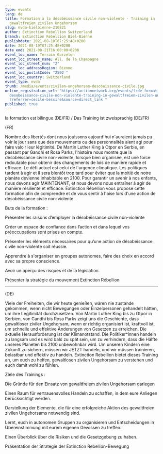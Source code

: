 ```yaml
---
type: events
lang: de
title: Formation à la désobéissance civile non-violente · Training in
  gewaltfreiem zivilen Ungehorsam
slug: nvda-bielbienne-210821
author: Extinction Rebellion Switzerland
branch: Extinction Rebellion Biel-Bienne
publishdate: 2021-08-10T07:25:48+0200
date: 2021-08-10T07:25:48+0200
date_end: 2021-08-21T16:00:00+0200
event_loc_name: Terrain Gurzelen
event_loc_street_name: All. de la Champagne
event_loc_street_num: "2"
event_loc_addressRegion: Bienne
event_loc_postalCode: "2502 "
event_loc_country: Switzerland
event_type: nvda
thumb: /media/events/zivilen-ungehorsam-desobeissance-civile.jpg
online_registration_url: "https://actionnetwork.org/events/frde-formation-a-la-\
  desobeissance-civile-non-violente-training-in-gewaltfreiem-zivilen-ungehorsam\
  ?referrer=cecile-bessire&source=direct_link "
published: true
---
```

la formation est bilingue (DE/FR) / Das Training ist zweisprachig (DE/FR)

(FR)

Nombre des libertés dont nous jouissons aujourd'hui n'auraient jamais pu voir le jour sans que des mouvements ou des personnalités aient agi pour faire valoir leur légitimité. De Martin Luther King à Otpor en Serbie, en passant par Gandhi et Rosa Parks, l'histoire nous montre que la désobéissance civile non-violente, lorsque bien organisée, est une force redoutable pour obtenir des changements de lois de manière rapide et efficace. Le défi actuel est celui de l'urgence climatique. Les politiques tardent à agir et il sera bientôt trop tard pour éviter que la moitié de notre planète devienne inhabitable en 2100. Pour garantir un avenir à nos enfants, nous devons agir MAINTENANT, et nous devons nous entraîner à agir de manière résiliente et efficace. Extinction Rébellion vous propose cette formation afin de comprendre et de vous sentir à l'aise lors d'une action de désobéissance civile non-violente.

Buts de la formation :

Présenter les raisons d’employer la désobéissance civile non-violente

Créer un espace de confiance dans l’action et dans lequel vos préoccupations sont prises en compte.

Présenter les éléments nécessaires pour qu’une action de désobéissance civile non-violente soit réussie.

Apprendre à s'organiser en groupes autonomes, faire des choix en accord avec sa propre conscience.

Avoir un aperçu des risques et de la législation.

Présenter la stratégie du mouvement Extinction Rébellion

- - -

(DE)

Viele der Freiheiten, die wir heute genießen, wären nie zustande gekommen, wenn nicht Bewegungen oder Einzelpersonen gehandelt hätten, um ihre Legitimität durchzusetzen. Von Martin Luther King bis zu Otpor in Serbien, von Gandhi bis Rosa Parks zeigt uns die Geschichte, dass gewaltloser ziviler Ungehorsam, wenn er richtig organisiert ist, kraftvoll ist, um schnelle und effektive Änderungen von Gesetzen zu erreichen. Die aktuelle Herausforderung ist der Klimanotstand. Die Politiker*innen handeln zu langsam und es wird bald zu spät sein, um zu verhindern, dass die Hälfte unseres Planeten bis 2100 unbewohnbar wird. Um unseren Kindern eine Zukunft zu sichern, müssen wir JETZT handeln, und wir müssen trainieren, belastbar und effektiv zu handeln. Extinction Rebellion bietet dieses Training an, um euch zu helfen, gewaltlosen zivilen Ungehorsam zu verstehen und euch damit wohl zu fühlen.

Ziele des Trainings :

Die Gründe für den Einsatz von gewaltfreiem zivilen Ungehorsam darlegen

Einen Raum für vertrauensvolles Handeln zu schaffen, in dem eure Anliegen berücksichtigt werden.

Darstellung der Elemente, die für eine erfolgreiche Aktion des gewaltfreien zivilen Ungehorsams notwendig sind.

Lernt, euch in autonomen Gruppen zu organisieren und Entscheidungen in Übereinstimmung mit eurem eigenen Gewissen zu treffen.

Einen Überblick über die Risiken und die Gesetzgebung zu haben.

Präsentation der Strategie der Extinction Rebellion-Bewegung